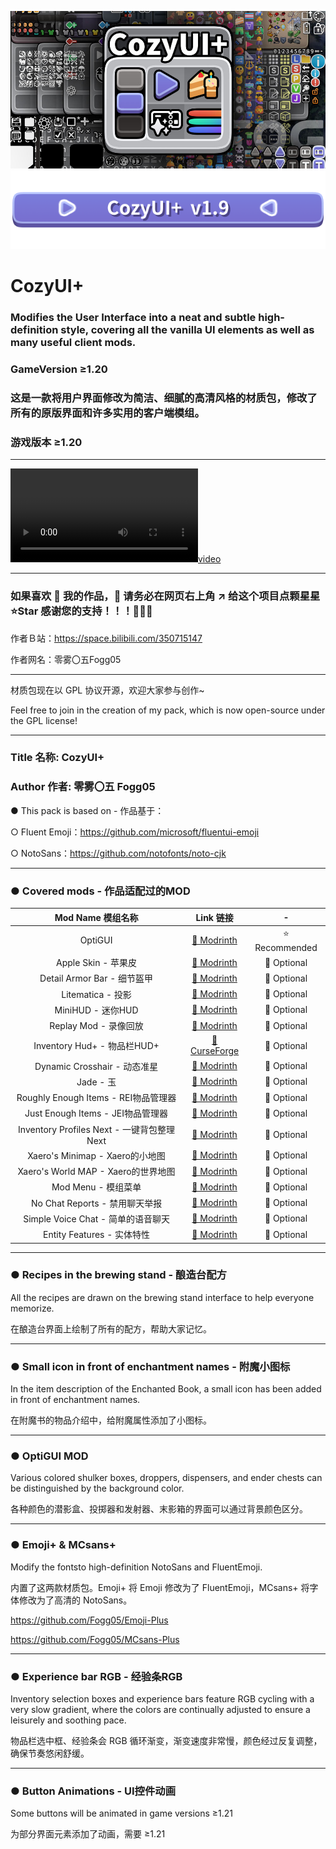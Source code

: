 ![image](description_image/banner.jpg)
![image](description_image/title-v1.9.gif)

# CozyUI+

### Modifies the User Interface into a neat and subtle high-definition style, covering all the vanilla UI elements as well as many useful client mods.
### GameVersion ≥1.20
### 这是一款将用户界面修改为简洁、细腻的高清风格的材质包，修改了所有的原版界面和许多实用的客户端模组。
### 游戏版本 ≥1.20
***

[![video](description_image/video.mp4)](https://github.com/user-attachments/assets/5420f016-3171-4bba-889a-6df9e3b2f68d)

***

### 如果喜欢 🥰 我的作品，🙏 请务必在网页右上角 ↗️ 给这个项目点颗星星 ⭐Star 感谢您的支持！！！🤩🤩🤩

作者Ｂ站：https://space.bilibili.com/350715147

作者网名：零雾〇五Fogg05

***

材质包现在以 GPL 协议开源，欢迎大家参与创作~

Feel free to join in the creation of my pack, which is now open-source under the GPL license!

***

###    Title 名称: CozyUI+
   
###    Author 作者: 零雾〇五 Fogg05
   
● This pack is based on - 作品基于：

○ Fluent Emoji：https://github.com/microsoft/fluentui-emoji

○ NotoSans：https://github.com/notofonts/noto-cjk

***

### ● Covered mods - 作品适配过的MOD

| Mod Name 模组名称 | Link 链接 | - |
|:------:|:------:|:------:|
OptiGUI | [🔗 Modrinth](https://modrinth.com/mod/optigui) | ⭐ Recommended
Apple Skin - 苹果皮 | [🔗 Modrinth](https://modrinth.com/mod/appleskin) | 🔄 Optional
Detail Armor Bar - 细节盔甲 | [🔗 Modrinth](https://modrinth.com/mod/detail-armor-bar) | 🔄 Optional
Litematica - 投影 | [🔗 Modrinth](https://modrinth.com/mod/litematica) | 🔄 Optional
MiniHUD - 迷你HUD | [🔗 Modrinth](https://modrinth.com/mod/minihud) | 🔄 Optional
Replay Mod - 录像回放 | [🔗 Modrinth](https://modrinth.com/mod/replaymod) | 🔄 Optional
Inventory Hud+ - 物品栏HUD+ | [🔗 CurseForge](https://www.curseforge.com/minecraft/mc-mods/inventory-hud-forge) | 🔄 Optional
Dynamic Crosshair - 动态准星 | [🔗 Modrinth](https://modrinth.com/mod/dynamiccrosshair) | 🔄 Optional
Jade - 玉 | [🔗 Modrinth](https://modrinth.com/mod/jade) | 🔄 Optional
Roughly Enough Items - REI物品管理器 | [🔗 Modrinth](https://modrinth.com/mod/rei) | 🔄 Optional
Just Enough Items - JEI物品管理器 | [🔗 Modrinth](https://modrinth.com/mod/jei) | 🔄 Optional
Inventory Profiles Next - 一键背包整理Next | [🔗 Modrinth](https://modrinth.com/mod/inventory-profiles-next) | 🔄 Optional
Xaero's Minimap - Xaero的小地图 | [🔗 Modrinth](https://modrinth.com/mod/xaeros-minimap) | 🔄 Optional
Xaero's World MAP - Xaero的世界地图 | [🔗 Modrinth](https://modrinth.com/mod/xaeros-world-map) | 🔄 Optional
Mod Menu - 模组菜单 | [🔗 Modrinth](https://modrinth.com/mod/modmenu) | 🔄 Optional
No Chat Reports - 禁用聊天举报 | [🔗 Modrinth](https://modrinth.com/mod/no-chat-reports) | 🔄 Optional
Simple Voice Chat - 简单的语音聊天 | [🔗 Modrinth](https://modrinth.com/plugin/simple-voice-chat) | 🔄 Optional
Entity Features - 实体特性 | [🔗 Modrinth](https://modrinth.com/mod/entitytexturefeatures) | 🔄 Optional

***

### ● Recipes in the brewing stand - 酿造台配方

All the recipes are drawn on the brewing stand interface to help everyone memorize.

在酿造台界面上绘制了所有的配方，帮助大家记忆。

***

### ● Small icon in front of enchantment names - 附魔小图标

In the item description of the Enchanted Book, a small icon has been added in front of enchantment names.

在附魔书的物品介绍中，给附魔属性添加了小图标。

***

### ● OptiGUI MOD

Various colored shulker boxes, droppers, dispensers, and ender chests can be distinguished by the background color.

各种颜色的潜影盒、投掷器和发射器、末影箱的界面可以通过背景颜色区分。

***

### ● Emoji+ & MCsans+

Modify the fontsto high-definition NotoSans and FluentEmoji.

内置了这两款材质包。Emoji+ 将 Emoji 修改为了 FluentEmoji，MCsans+ 将字体修改为了高清的 NotoSans。

https://github.com/Fogg05/Emoji-Plus

https://github.com/Fogg05/MCsans-Plus

***

### ● Experience bar RGB - 经验条RGB

Inventory selection boxes and experience bars feature RGB cycling with a very slow gradient, where the colors are continually adjusted to ensure a leisurely and soothing pace.

物品栏选中框、经验条会 RGB 循环渐变，渐变速度非常慢，颜色经过反复调整，确保节奏悠闲舒缓。

***

### ● Button Animations - UI控件动画

Some buttons will be animated in game versions ≥1.21

为部分界面元素添加了动画，需要 ≥1.21




